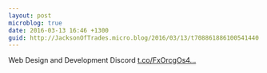 ```yaml
---
layout: post
microblog: true
date: 2016-03-13 16:46 +1300
guid: http://JacksonOfTrades.micro.blog/2016/03/13/t708861886100541440.html
---
```

Web Design and Development Discord [t.co/FxOrcgOs4...](https://t.co/FxOrcgOs4c)
